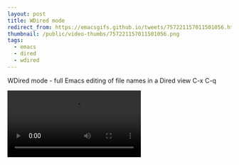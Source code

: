 ```yaml
---
layout: post
title: WDired mode
redirect_from: https://emacsgifs.github.io/tweets/757221157011501056.html
thumbnail: /public/video-thumbs/757221157011501056.png
tags:
  - emacs
  - dired
  - wdired
---
```


WDired mode - full Emacs editing of file names in a Dired view C-x C-q

<video controls autoplay loop>
  <source src="/public/videos/757221157011501056.mp4" type="video/mp4">
  Sorry your browser does not support the video tag, maybe time to upgrade?
</video>
